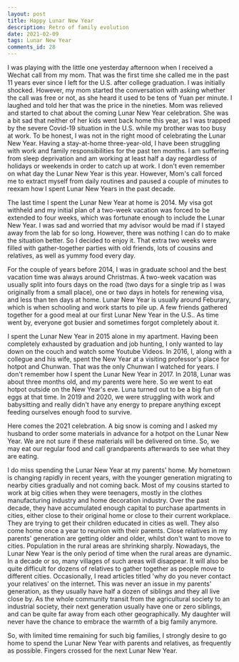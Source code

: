 ```yaml
---
layout: post
title: Happy Lunar New Year
description: Retro of family evolution 
date: 2021-02-09
tags: Lunar New Year
comments_id: 28
---
```


I was playing with the little one yesterday afternoon when I received a Wechat call from my mom. That was the first time she called me in the past 11 years ever since I left for the U.S. after college graduation. I was initially shocked. However, my mom started the conversation with asking whether the call was free or not, as she heard it used to be tens of Yuan per minute. I laughed and told her that was the price in the nineties. Mom was relieved and started to chat about the coming Lunar New Year celebration. She was a bit sad that neither of her kids went back home this year, as I was trapped by the severe Covid-19 situation in the U.S. while my brother was too busy at work. To be honest, I was not in the right mood of celebrating the Lunar New Year. Having a stay-at-home three-year-old, I have been struggling with work and family responsibilities for the past ten months. I am suffering from sleep deprivation and am working at least half a day regardless of holidays or weekends in order to catch up at work. I don't even remember on what day the Lunar New Year is this year. However, Mom's call forced me to extract myself from daily routines and paused a couple of minutes to reexam how I spent Lunar New Years in the past decade.

The last time I spent the Lunar New Year at home is 2014. My visa got withheld and my initial plan of a two-week vacation was forced to be extended to four weeks, which was fortunate enough to include the Lunar New Year. I was sad and worried that my advisor would be mad if I stayed away from the lab for so long. However, there was nothing I can do to make the situation better. So I decided to enjoy it. That extra two weeks were filled with gather-together parties with old friends, lots of cousins and relatives, as well as yummy food every day.

For the couple of years before 2014, I was in graduate school and the best vacation time was always around Christmas. A two-week vacation was usually split into fours days on the road (two days for a single trip as I was originally from a small place), one or two days in hotels for renewing visa, and less than ten days at home. Lunar New Year is usually around Feburary, which is when schooling and work starts to pile up. A few friends gathered together for a good meal at our first Lunar New Year in the U.S.. As time went by, everyone got busier and sometimes forgot completely about it.

I spent the Lunar New Year in 2015 alone in my apartment. Having been completely exhausted by graduation and job hunting, I only wanted to lay down on the couch and watch some Youtube Videos. In 2016, I, along with a collegue and his wife, spent the New Year at a visiting professor's place for hotpot and Chunwan. That was the only Chunwan I watched for years. I don't remember how I spent the Lunar New Year in 2017. In 2018, Lunar was about three months old, and my parents were here. So we went to eat hotpot outside on the New Year's eve. Luna turned out to be a big fun of eggs at that time. In 2019 and 2020, we were struggling with work and babysitting and really didn't have any energy to prepare anything except feeding ourselves enough food to survive.

Here comes the 2021 celebration. A big snow is coming and I asked my husband to order some materials in advance for a hotpot on the Lunar New Year. We are not sure if these materials will be delivered on time. So, we may eat our regular food and call grandparents afterwards to see what they are eating.

I do miss spending the Lunar New Year at my parents' home. My hometown is changing rapidly in recent years, with the younger generation migrating to nearby cities gradually and not coming back. Most of my cousins started to work at big cities when they were teenagers, mostly in the clothes manufacturing industry and home decoration industry. Over the past decade, they have accumulated enough capital to purchase apartments in cities, either close to their original home or close to their current workplace. They are trying to get their children educated in cities as well. They also come home once a year to reunion with their parents. Close relatives in my parents' generation are getting older and older, whilst don't want to move to cities. Population in the rural areas are shrinking sharply. Nowadays, the Lunar New Year is the only period of time when the rural areas are dynamic. In a decade or so, many villages of such areas will disappear. It will also be quite difficult for dozens of relatives to gather together as people move to different cities. Occasionally, I read articles titled 'why do you never contact your relatives' on the internet. This was never an issue in my parents' generation, as they usually have half a dozen of siblings and they all live close by. As the whole community transit from the agricultural society to an industrial society, their next generation usually have one or zero siblings, and can be quite far away from each other geographically. My daughter will never have the chance to embrace the warmth of a big family anymore. 

So, with limited time remaining for such big families, I strongly desire to go home to spend the Lunar New Year with parents and relatives, as frequently as possible. Fingers crossed for the next Lunar New Year.
